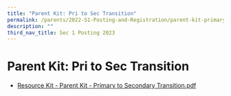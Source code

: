 ```yaml
---
title: "Parent Kit: Pri to Sec Transition"
permalink: /parents/2022-S1-Posting-and-Registration/parent-kit-primary-to-secondary-transition/
description: ""
third_nav_title: Sec 1 Posting 2023
---
```


# **Parent Kit: Pri to Sec Transition**

* [Resource Kit - Parent Kit - Primary to Secondary Transition.pdf](/files/Resource%20Kit%20-%20Parent%20Kit%20-%20Primary%20to%20Secondary%20Transition.pdf)
